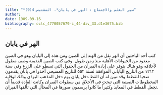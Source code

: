 ```yaml
---
title: "*سير العلم والاجتماع : الهر في يابان*. المقتبس 4(9)"
author: 
date: 1909-09-16
bibliography: oclc_4770057679-i_44-div_33.d1e3675.bib
---
```




##  الهر في يابان 


 كتب  أحد  الباحثين أن الهر نقل من الهند إلى الصين ومن هذه إلى اليابان وهو في الصين معدود من الحيوانات الأهلية منذ زمن طويل. وفي كتب الصين القديمة وصف مطول لأخلاقه وهو هناك يتوفر على إبادة الفيران من الحقول التي تسطو على الزرع وفي سنة  ١٢١٢  من التاريخ الياباني الموافقة لسنة  ٥٥٢  للتاريخ المسيحي أخذوا في يابان يقدمون ضحيا للقطط وقد تبين له أن القط دخل يابان يوم دخل المذهب البوذي وذلك لوقاية المخطوطات الصينية التي تبحث في الأخلاق من سطوات الفيران وكانت العادة قديماً أن تجعل القطط في المعابد وكثيراً ما كانوا يرسمون صورها في المحال التي تألفها الفيران. 
